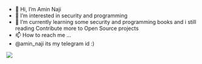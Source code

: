 - 👋 Hi, I’m Amin Naji
- 👀 I’m interested in security and programming
- 🌱 I’m currently learning some security and programming books and i still reading 
            Contribute more to Open Source projects
- 📫 How to reach me ...
- @amin_naji its my telegram id :)

<a href="https://github.com/ghost1372">
<img align="center" src="https://github-readme-stats.vercel.app/api?username=ghost1372&show_icons=true&count_private=true&include_all_commits=true" /></a>
